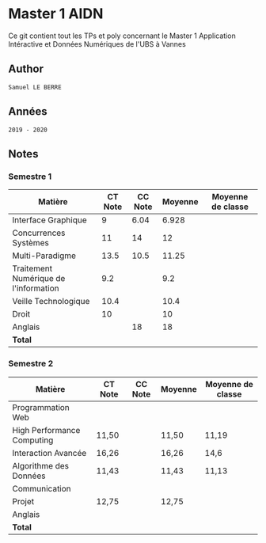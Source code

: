 # Master 1 AIDN
Ce git contient tout les TPs et poly concernant le Master 1 Application Intéractive et Données Numériques de l'UBS à Vannes
## Author
    Samuel LE BERRE
## Années
    2019 - 2020
## Notes
### Semestre 1
| **Matière** | **CT Note** | **CC Note** | **Moyenne** | **Moyenne de classe** |
|---|---|---|---|---|
| Interface Graphique | 9 | 6.04 | 6.928 |  |
| Concurrences Systèmes | 11 | 14 | 12 |  |
| Multi-Paradigme | 13.5 | 10.5 | 11.25 |  |
| Traitement Numérique de l'information | 9.2 |  | 9.2 |  |
| Veille Technologique | 10.4 |  | 10.4 |  |
| Droit | 10 |  | 10 |  |
| Anglais |  | 18 | 18 |  |
| **Total** |  |  |  |  |

### Semestre 2
| **Matière** | **CT Note** | **CC Note** | **Moyenne** | **Moyenne de classe** |
|---|---|---|---|---|
| Programmation Web |  |  |  |  |
| High Performance Computing | 11,50 |  | 11,50 | 11,19 |
| Interaction Avancée | 16,26 |  | 16,26 | 14,6 |
| Algorithme des Données | 11,43 |  | 11,43 | 11,13 |
| Communication |  |  |  |  |
| Projet | 12,75 |  | 12,75 |  |
| Anglais |  |  |  |  |
| **Total** |  |  |  |  |
